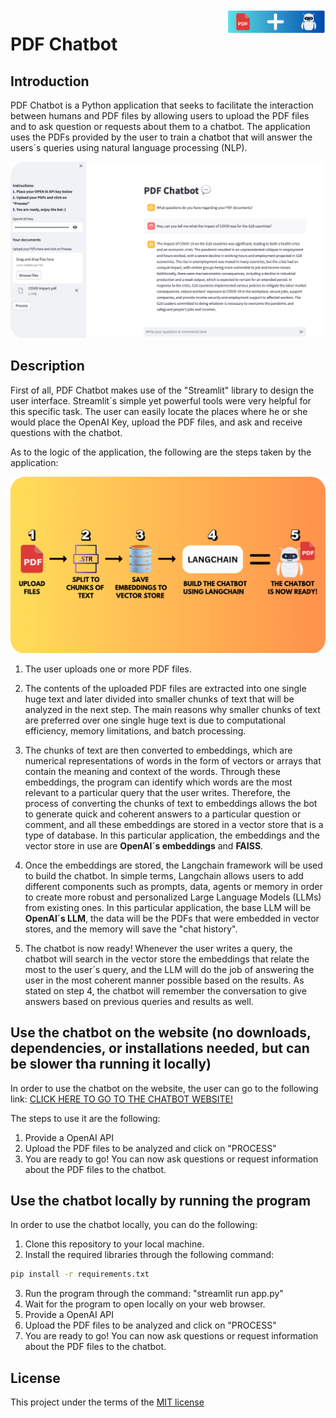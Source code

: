 <a>
    <img src="./images/logo.png" alt="PDF Chatbot Logo" title="Logo" align="right" height="40" />
</a>

# PDF Chatbot

## Introduction

PDF Chatbot is a Python application that seeks to facilitate the interaction between humans and PDF files by allowing users to upload the PDF files and to ask question or requests about them to a chatbot. The application uses the PDFs provided by the user to train a chatbot that will answer the users´s queries using natural language processing (NLP).

<div align="center">
    <img src="./images/main_page.png" alt="PDF Chatbot Logo" width="900" />
</div>

## Description

First of all, PDF Chatbot makes use of the "Streamlit" library to design the user interface. Streamlit´s simple yet powerful tools were very helpful for this specific task. The user can easily locate the places where he or she would place the OpenAI Key, upload the PDF files, and ask and receive questions with the chatbot.

As to the logic of the application, the following are the steps taken by the application:

<div align="center">
    <img src="images/description.png" alt="PDF Chatbot Logo" width="900" />
</div>

1. The user uploads one or more PDF files.

2. The contents of the uploaded PDF files are extracted into one single huge text and later divided into smaller chunks of text that will be analyzed in the next step. The main reasons why smaller chunks of text are preferred over one single huge text is due to computational efficiency, memory limitations, and batch processing.

3. The chunks of text are then converted to embeddings, which are numerical representations of words in the form of vectors or arrays that contain the meaning and context of the words. Through these embeddings, the program can identify which words are the most relevant to a particular query that the user writes. Therefore, the process of converting the chunks of text to embeddings allows the bot to generate quick and coherent answers to a particular question or comment, and all these embeddings are stored in a vector store that is a type of database. In this particular application, the embeddings and the vector store in use are **OpenAI´s embeddings** and **FAISS**.

4. Once the embeddings are stored, the Langchain framework will be used to build the chatbot. In simple terms, Langchain allows users to add different components such as prompts, data, agents or memory in order to create more robust and personalized Large Language Models (LLMs) from existing ones. In this particular application, the base LLM will be **OpenAI´s LLM**, the data will be the PDFs that were embedded in vector stores, and the memory will save the "chat history". 

5. The chatbot is now ready! Whenever the user writes a query, the chatbot will search in the vector store the embeddings that relate the most to the user´s query, and the LLM will do the job of answering the user in the most coherent manner possible based on the results. As stated on step 4, the chatbot will remember the conversation to give answers based on previous queries and results as well.

## Use the chatbot on the website (no downloads, dependencies, or installations needed, but can be slower tha running it locally)

In order to use the chatbot on the website, the user can go to the following link: 
[CLICK HERE TO GO TO THE CHATBOT WEBSITE!](https://pdf-chatbot-iowz.onrender.com)

The steps to use it are the following:

1. Provide a OpenAI API
2. Upload the PDF files to be analyzed and click on "PROCESS"
3. You are ready to go! You can now ask questions or request information about the PDF files to the chatbot.

## Use the chatbot locally by running the program

In order to use the chatbot locally, you can do the following: 

1. Clone this repository to your local machine.
2. Install the required libraries through the following command:

```bash
pip install -r requirements.txt
```

3. Run the program through the command: "streamlit run app.py"
4. Wait for the program to open locally on your web browser.
5. Provide a OpenAI API
6. Upload the PDF files to be analyzed and click on "PROCESS"
7. You are ready to go! You can now ask questions or request information about the PDF files to the chatbot.

## License

This project under the terms of the [MIT license](https://opensource.org/license/mit/)



